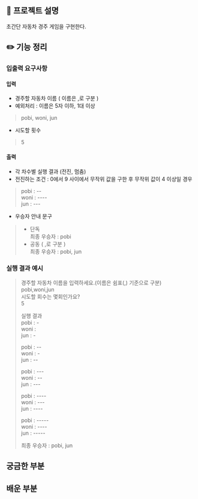 ## 🚀 프로젝트 설명
초간단 자동차 경주 게임을 구현한다.

## ✏️ 기능 정리

### 입출력 요구사항

#### 입력
* 경주할 자동차 이름 ( 이름은 ,로 구분 )
* 예외처리 : 이름은 5자 이하, 1대 이상
> pobi, woni, jun
* 시도할 횟수
> 5   

#### 출력
* 각 차수별 실행 결과 (전진, 멈춤)
* 전진하는 조건 : 0에서 9 사이에서 무작위 값을 구한 후 무작위 값이 4 이상일 경우
> pobi : --   
> woni : ----   
> jun : ---
* 우승자 안내 문구
> * 단독   
> 최종 우승자 : pobi
> * 공동 ( ,로 구분 )   
> 최종 우승자 : pobi, jun

### 실행 결과 예시
> 경주할 자동차 이름을 입력하세요.(이름은 쉼표(,) 기준으로 구분)   
> pobi,woni,jun   
> 시도할 회수는 몇회인가요?   
> 5   
>    
> 실행 결과   
> pobi : -   
> woni :   
> jun : -   
>    
> pobi : --   
> woni : -   
> jun : --   
>    
> pobi : ---   
> woni : --   
> jun : ---   
>    
> pobi : ----   
> woni : ---   
> jun : ----   
>    
> pobi : -----   
> woni : ----   
> jun : -----   
>    
> 최종 우승자 : pobi, jun   

## 궁금한 부분

## 배운 부분
